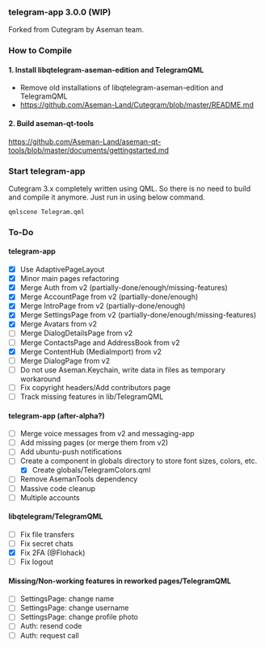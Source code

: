 ### telegram-app 3.0.0 (WIP)

Forked from Cutegram by Aseman team.

### How to Compile

#### 1. Install libqtelegram-aseman-edition and TelegramQML

- Remove old installations of libqtelegram-aseman-edition and TelegramQML
- https://github.com/Aseman-Land/Cutegram/blob/master/README.md

#### 2. Build aseman-qt-tools

https://github.com/Aseman-Land/aseman-qt-tools/blob/master/documents/gettingstarted.md

### Start telegram-app

Cutegram 3.x completely written using QML. So there is no need to build and compile it anymore. Just run in using below command.

    qmlscene Telegram.qml

### To-Do

#### telegram-app
- [x] Use AdaptivePageLayout
- [x] Minor main pages refactoring
- [x] Merge Auth from v2 (partially-done/enough/missing-features)
- [x] Merge AccountPage from v2 (partially-done/enough)
- [x] Merge IntroPage from v2 (partially-done/enough)
- [x] Merge SettingsPage from v2 (partially-done/enough/missing-features)
- [x] Merge Avatars from v2
- [ ] Merge DialogDetailsPage from v2
- [ ] Merge ContactsPage and AddressBook from v2
- [x] Merge ContentHub (MediaImport) from v2
- [ ] Merge DialogPage from v2
- [ ] Do not use Aseman.Keychain, write data in files as temporary workaround
- [ ] Fix copyright headers/Add contributors page
- [ ] Track missing features in lib/TelegramQML

#### telegram-app (after-alpha?)
- [ ] Merge voice messages from v2 and messaging-app
- [ ] Add missing pages (or merge them from v2)
- [ ] Add ubuntu-push notifications
- [ ] Create a component in globals directory to store font sizes, colors, etc.
  - [x] Create globals/TelegramColors.qml
- [ ] Remove AsemanTools dependency
- [ ] Massive code cleanup
- [ ] Multiple accounts

#### libqtelegram/TelegramQML
- [ ] Fix file transfers
- [ ] Fix secret chats
- [x] Fix 2FA (@Flohack)
- [ ] Fix logout

#### Missing/Non-working features in reworked pages/TelegramQML ####
- [ ] SettingsPage: change name
- [ ] SettingsPage: change username
- [ ] SettingsPage: change profile photo
- [ ] Auth: resend code
- [ ] Auth: request call
